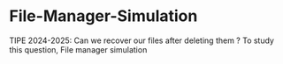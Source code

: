 # File-Manager-Simulation
TIPE 2024-2025: Can we recover our files after deleting them ? To study this question, File manager simulation
